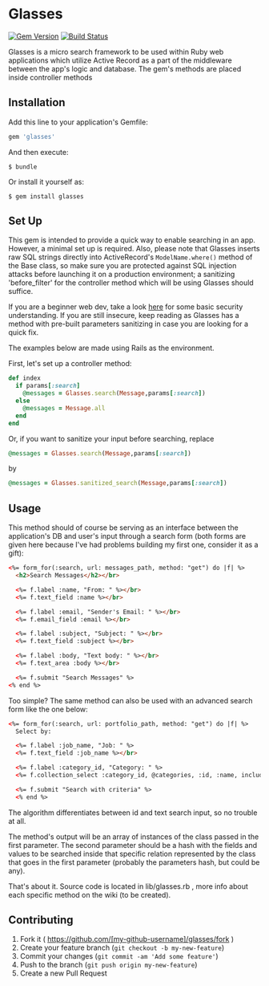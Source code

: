 # Glasses
[![Gem Version](https://badge.fury.io/rb/glasses.svg)](http://badge.fury.io/rb/glasses) [![Build Status](https://travis-ci.org/otamm/Glasses.svg?branch=master)](https://travis-ci.org/otamm/Glasses)

Glasses is a micro search framework to be used within Ruby web applications which utilize Active Record as a part of the middleware between the app's logic and database.
The gem's methods are placed inside controller methods 

## Installation

Add this line to your application's Gemfile:

```ruby
gem 'glasses'
```

And then execute:

    $ bundle

Or install it yourself as:

    $ gem install glasses

## Set Up
This gem is intended to provide a quick way to enable searching in an app.
However, a minimal set up is required. Also, please note that Glasses inserts raw SQL strings directly into ActiveRecord's ```ModelName.where()``` method of the Base class, so make sure you are protected against SQL injection attacks before launching it on a production environment; a sanitizing 'before_filter' for the controller method which will be using Glasses should suffice.

If you are a beginner web dev, take a look [here](http://guides.rubyonrails.org/security.html#sql-injection) for some basic security understanding. If you are still insecure, keep reading as Glasses has a method with pre-built parameters sanitizing in case you are looking for a quick fix.

The examples below are made using Rails as the environment.

First, let's set up a controller method:
```ruby
def index
  if params[:search]
    @messages = Glasses.search(Message,params[:search])
  else
    @messages = Message.all
  end
end
```
Or, if you want to sanitize your input before searching, replace
```ruby
@messages = Glasses.search(Message,params[:search])
```
by
```ruby
@messages = Glasses.sanitized_search(Message,params[:search])
```

## Usage

This method should of course be serving as an interface between
the application's DB and user's input through a search form
(both forms are given here because I've had problems building
my first one, consider it as a gift):

```html
<%= form_for(:search, url: messages_path, method: "get") do |f| %>
  <h2>Search Messages</h2></br>

  <%= f.label :name, "From: " %></br>
  <%= f.text_field :name %></br>

  <%= f.label :email, "Sender's Email: " %></br>
  <%= f.email_field :email %></br>

  <%= f.label :subject, "Subject: " %></br>
  <%= f.text_field :subject %></br>

  <%= f.label :body, "Text body: " %></br>
  <%= f.text_area :body %></br>

  <%= f.submit "Search Messages" %>
<% end %>
```

Too simple? The same method can also be used with an advanced search form
like the one below:

```html
<%= form_for(:search, url: portfolio_path, method: "get") do |f| %>
  Select by:

  <%= f.label :job_name, "Job: " %>
  <%= f.text_field :job_name %></br>

  <%= f.label :category_id, "Category: " %>
  <%= f.collection_select :category_id, @categories, :id, :name, include_blank: "All"  %></br>

  <%= f.submit "Search with criteria" %>
  <% end %>
```

The algorithm differentiates between id and text search input,
so no trouble at all.

The method's output will be an array of instances of the class
passed in the first parameter. The second parameter should be a
hash with the fields and values to be searched inside that specific
relation represented by the class that goes in the first parameter
(probably the parameters hash, but could be any).

That's about it. Source code is located in lib/glasses.rb , more info
about each specific method on the wiki (to be created).

## Contributing

1. Fork it ( https://github.com/[my-github-username]/glasses/fork )
2. Create your feature branch (`git checkout -b my-new-feature`)
3. Commit your changes (`git commit -am 'Add some feature'`)
4. Push to the branch (`git push origin my-new-feature`)
5. Create a new Pull Request
